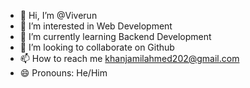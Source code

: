 - 👋 Hi, I’m @Viverun 
- 👀 I’m interested in Web Development 
- 🌱 I’m currently learning Backend Development
- 💞️ I’m looking to collaborate on Github
- 📫 How to reach me khanjamilahmed202@gmail.com
- 😄 Pronouns: He/Him

<!---
Viverun/Viverun is a ✨ special ✨ repository because its `README.md` (this file) appears on your GitHub profile.
You can click the Preview link to take a look at your changes.
--->
